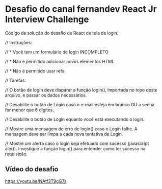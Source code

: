 # Desafio do canal fernandev React Jr Interview Challenge

Código da solução do desafio de React de tela de login.

// Instruções:

// * Você tem um formulário de login INCOMPLETO

// * Não é permitido adicionar novos elementos HTML

// * Não é permitido usar refs

// Tarefas:

// O botão de login deve disparar a função login(), importada no topo deste arquivo, e passar os dados necessários.

// Desabilite o botão de Login caso o e-mail esteja em branco OU a senha for menor que 6 dígitos.

// Desabilite o botão de Login equanto você está executando o login.

// Mostre uma mensagem de erro de login() caso o Login falhe. A mensagem deve ser limpa a cada nova tentativa de Login.

// Mostre um alerta caso o login seja efetuado com sucesso (javascript alert). Investigue a função login() para entender como ter sucesso na requisição.

## Vídeo do desafio

https://youtu.be/NAtf3T9gG7s
